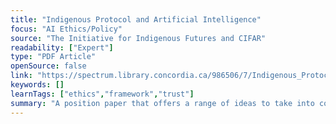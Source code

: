 ```yaml
---
title: "Indigenous Protocol and Artificial Intelligence"
focus: "AI Ethics/Policy"
source: "The Initiative for Indigenous Futures and CIFAR"
readability: ["Expert"]
type: "PDF Article"
openSource: false
link: "https://spectrum.library.concordia.ca/986506/7/Indigenous_Protocol_and_AI_2020.pdf"
keywords: []
learnTags: ["ethics","framework","trust"]
summary: "A position paper that offers a range of ideas to take into consideration when entering into conversations that prioritize Indigenous perspectives in AI development. "
---
```


